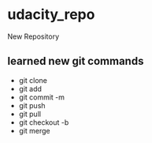# udacity_repo
New Repository
## learned new git commands
* git clone
* git add
* git commit -m
* git push
* git pull
* git checkout -b 
* git merge